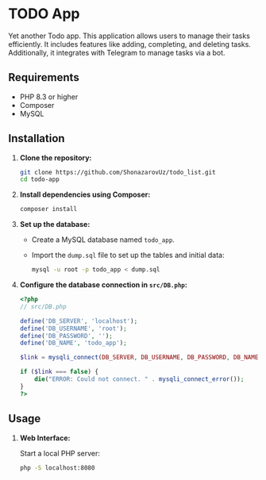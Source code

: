 # TODO App

Yet another Todo app. This application allows users to manage their tasks efficiently. It includes features like adding, completing, and deleting tasks. Additionally, it integrates with Telegram to manage tasks via a bot.

## Requirements

- PHP 8.3 or higher
- Composer
- MySQL

## Installation

1. **Clone the repository:**

    ```bash
    git clone https://github.com/ShonazarovUz/todo_list.git
    cd todo-app
    ```

2. **Install dependencies using Composer:**

    ```bash
    composer install
    ```

3. **Set up the database:**

    - Create a MySQL database named `todo_app`.
    - Import the `dump.sql` file to set up the tables and initial data:

      ```bash
      mysql -u root -p todo_app < dump.sql
      ```

4. **Configure the database connection in `src/DB.php`:**

    ```php
    <?php
    // src/DB.php

    define('DB_SERVER', 'localhost');
    define('DB_USERNAME', 'root');
    define('DB_PASSWORD', '');
    define('DB_NAME', 'todo_app');

    $link = mysqli_connect(DB_SERVER, DB_USERNAME, DB_PASSWORD, DB_NAME);

    if ($link === false) {
        die("ERROR: Could not connect. " . mysqli_connect_error());
    }
    ?>
    ```

## Usage

1. **Web Interface:**

    Start a local PHP server:

    ```bash
    php -S localhost:8080
    ```
